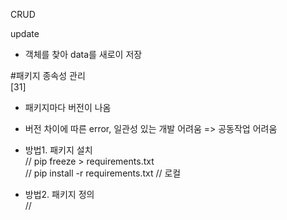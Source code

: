 CRUD  

update   
- 객체를 찾아 data를 새로이 저장

#패키지 종속성 관리   
[31]   
- 패키지마다 버전이 나옴   
- 버전 차이에 따른 error, 일관성 있는 개발 어려움 => 공동작업 어려움   
- 방법1. 패키지 설치   
//  pip freeze > requirements.txt   
// pip install -r requirements.txt // 로컬   

- 방법2. 패키지 정의   
//   
